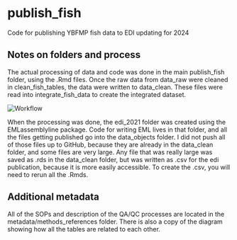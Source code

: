 # publish_fish
Code for publishing YBFMP fish data to EDI updating for 2024

## Notes on folders and process
The actual processing of data and code was done in the main publish_fish folder, using the .Rmd files. Once the raw data from data_raw were cleaned in clean_fish_tables, the data were written to data_clean. These files were read into integrate_fish_data to create the integrated dataset. 


![Workflow](metadata/YBFMP_fish_workflow.PNG)

When the processing was done, the edi_2021 folder was created using the EMLassemblyline package. Code for writing EML lives in that folder, and all the files getting published go into the data_objects folder. I did not push all of those files up to GitHub, because they are already in the data_clean folder, and some files are very large. Any file that was really large was saved as .rds in the data_clean folder, but was written as .csv for the edi publication, because it is more easily accessible. To create the .csv, you will need to rerun all the .Rmds. 

## Additional metadata
All of the SOPs and description of the QA/QC processes are located in the metadata/methods_references folder. There is also a copy of the diagram showing how all the tables are related to each other. 

